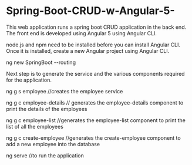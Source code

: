# Spring-Boot-CRUD-w-Angular-5-
This web application runs a spring boot CRUD application in the back end. 
The front end is developed using Angular 5 using Angular CLI. 

node.js and npm need to be installed before you can install Angular CLI.
Once it is installed, create a new Angular project using Angular CLI.

ng new SpringBoot --routing

Next step is to generate the service and the various components required for the application.

ng g s employee //creates the employee service

ng g c employee-details // generates the employee-details component to print the details of the employees

ng g c employee-list //generates the employee-list component to print the list of all the employees

ng g c create-employee //generates the create-employee component to add a new employee into the database

ng serve //to run the application
